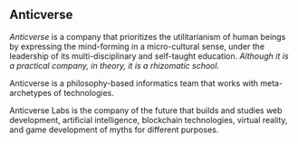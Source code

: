 ## Anticverse
*Anticverse* is a company that prioritizes the utilitarianism of human beings by expressing the mind-forming in a micro-cultural sense, under the leadership of its multi-disciplinary and self-taught education. _Although it is a practical company, in theory, it is a rhizomatic school._

Anticverse is a philosophy-based informatics team that works with meta-archetypes of technologies.

Anticverse Labs is the company of the future that builds and studies web development, artificial intelligence, blockchain technologies, virtual reality, and game development of myths for different purposes.
